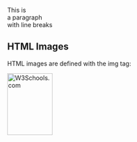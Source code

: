 <html>
<body>

<p>This is<br>a paragraph<br>with line breaks</p>

<h2>HTML Images</h2>
<p>HTML images are defined with the img tag:</p>

<img src="w3schools.jpg" alt="W3Schools.com" width="104" height="142">


</body>
</html>

